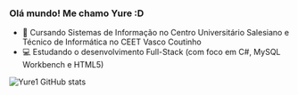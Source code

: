 ### Olá mundo! Me chamo Yure :D
- 📖 Cursando Sistemas de Informação no Centro Universitário Salesiano e Técnico de Informática no CEET Vasco Coutinho
- 💻 Estudando o desenvolvimento Full-Stack (com foco em C#, MySQL Workbench e HTML5)


![Yure1 GitHub stats](https://github-readme-stats.vercel.app/api?username=yure1m&show_icons=true&theme=shadow_red)

